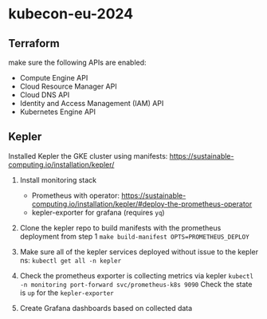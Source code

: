 # kubecon-eu-2024

## Terraform

make sure the following APIs are enabled:

- Compute Engine API 
- Cloud Resource Manager API
- Cloud DNS API 
- Identity and Access Management (IAM) API
- Kubernetes Engine API

## Kepler

Installed Kepler the GKE cluster using manifests: https://sustainable-computing.io/installation/kepler/

1. Install monitoring stack
   - Prometheus with operator: https://sustainable-computing.io/installation/kepler/#deploy-the-prometheus-operator
   - kepler-exporter for grafana (requires `yq`)

2. Clone the kepler repo to build manifests with the prometheus deployment from step 1
 `make build-manifest OPTS=PROMETHEUS_DEPLOY`

3. Make sure all of the kepler services deployed without issue to the kepler ns:
 `kubectl get all -n kepler`

4. Check the prometheus exporter is collecting metrics via kepler
 `kubectl -n monitoring port-forward svc/prometheus-k8s 9090`
  Check the state is `up` for the `kepler-exporter`

5. Create Grafana dashboards based on collected data
